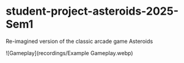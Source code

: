 # student-project-asteroids-2025-Sem1

Re-imagined version of the classic arcade game Asteroids

![Gameplay](recordings/Example Gameplay.webp)

